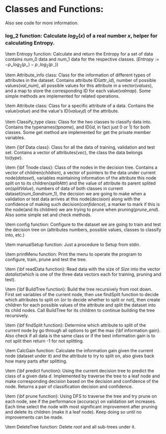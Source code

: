 # Classes and Functions:
Also see code for more information.

### log_2 function: Calculate $log_2(x)$ of a real number $x$, helper for calculating Entropy.

\item
Entropy function: Calculate and return the Entropy for a set of data contains $num\_0$ data and $num\_1$ data for the respective classes.
($Entropy := -p_+log_2(p_+) - p_-log_2(p_-)$)

\item
Attribute\_info class: Class for the information of different types of attributes in the dataset. Contains attribute ID($attr\_id$), number of possible values($val\_num$), all possible values for this attribute in a vector($values$), and a map to store the corresponding ID for each value($valmap$). Some simple methods are implemented for related operations.

\item
Attribute class: Class for a specific attribute of a data. Contains the value($value$) and the value's ID($value_id$) of the attribute.

\item
Classify\_type class: Class for the two classes to classify data into. Contains the typenames($tpname$), and ID($id$, in fact just 0 or 1) for both classes. Some get method are implemented for get the private member variables.

\item
{\bf Data class}: Class for all the data of training, validation and test set. Contains a vector of attributes($vec$), the class the data belongs to($type$).

\item
{\bf Tnode class}: Class of the nodes in the decision tree. Contains a vector of children($children$), a vector of pointers to the data under current node($dataset$), variables maintaining information of the attribute this node split on to its children($splitAttr$) and the value of attribute its parent splited on($splitValue$), numbers of data of both classes in current dataset($num\_0 and num\_1$), the decision we are going to make when a validation or test data arrives at this node($decision$) along with the confidence of making such decision($confidence$), a marker to mark if this is the node(and its children) we are trying to prune when pruning($prune\_end$). Also some simple set and check methods.

\item
config function: Configure to the dataset we are going to train and test the decision tree on (attributes numbers, possible values, classes to classify into, etc.)

\item
manualSetup function: Just a procedure to Setup from stdin.

\item
printMenu function: Print the menu to operate the program to configure, train, prune and test the tree.

\item
{\bf readData function}: Read data with the size of $Size$ into the vector $datalist$(which is one of the three data vectors each for training, pruning and test).

\item
{\bf BuildTree function}: Build the tree recursively from root down. First set variables of the current node, then use findSplit function to decide which attributes to split on (or to decide whether to split or not), then create children for each possible values of the attribute and split the dataset into its child nodes. Call BuildTree for its children to continue building the tree recursively.

\item
{\bf findSplit function}: Determine which attribute to split of the current node by go through all options to get the max {\bf information gain}. Also check if all data is the same class or if the best information gain is to not split then return -1 for not splitting.

\item
CalcGain function: Calculate the information gain given the current node (dataset under it) and the attribute to try to split on, also gives back how many parts after splitting.

\item
{\bf predict function}: Using the current decision tree to predict the class of a given data $d$. Implemented by traverse the tree to a leaf node and make corresponding decision based on the decision and confidence of the node. Returns a pair of classification decision and confidence.

\item
{\bf prune function}: Using DFS to traverse the tree and try prune on each node, see if the performance (accuracy) on validation set increases. Each time select the node with most significant improvement after pruning and delete its children (make it a leaf node). Keep doing so until no improvements can be made.

\item
DeleteTree function: Delete $root$ and all sub-trees under it.
